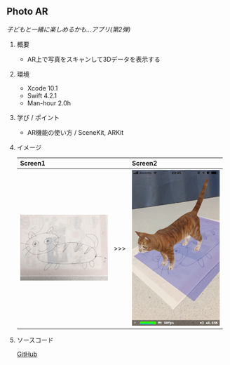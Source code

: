 ## Photo AR

*子どもと一緒に楽しめるかも...アプリ(第2弾)*  

1. 概要

    - AR上で写真をスキャンして3Dデータを表示する

1. 環境

    - Xcode 10.1
    - Swift 4.2.1
    - Man-hour 2.0h

1. 学び / ポイント

    - AR機能の使い方 / SceneKit, ARKit

1. イメージ

    |                           Screen1                           |     |                           Screen2                           |
    |-------------------------------------------------------------|-----|-------------------------------------------------------------|
    | <img width="200" alt="" src="./screenshot/screenshot1.png"> | >>> | <img width="200" alt="" src="./screenshot/screenshot2.png"> |

1. ソースコード

    [GitHub](https://github.com/nsuhara/swift-PhotoAR.git)
